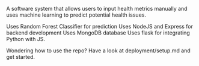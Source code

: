 A software system that allows users to input health metrics manually and uses machine learning to predict potential health issues.

Uses Random Forest Classifier for prediction
Uses NodeJS and Express for backend development
Uses MongoDB database
Uses flask for integrating Python with JS.

Wondering how to use the repo? Have a look at deployment/setup.md and get started.
